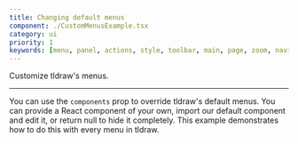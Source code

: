```yaml
---
title: Changing default menus
component: ./CustomMenusExample.tsx
category: ui
priority: 1
keywords: [menu, panel, actions, style, toolbar, main, page, zoom, navigation, quick]
---
```


Customize tldraw's menus.

---

You can use the `components` prop to override tldraw's default menus. You can provide a React component of your own, import our default component and edit it, or return null to hide it completely. This example demonstrates how to do this with every menu in tldraw.

